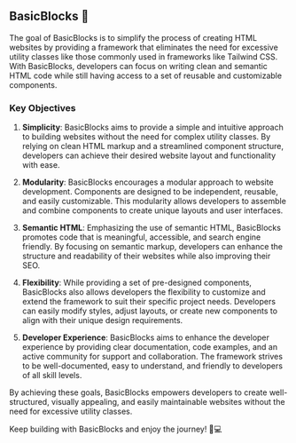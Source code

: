 ## BasicBlocks 🧱

The goal of BasicBlocks is to simplify the process of creating HTML websites by providing a framework that eliminates the need for excessive utility classes like those commonly used in frameworks like Tailwind CSS. With BasicBlocks, developers can focus on writing clean and semantic HTML code while still having access to a set of reusable and customizable components.

### Key Objectives

1. **Simplicity**: BasicBlocks aims to provide a simple and intuitive approach to building websites without the need for complex utility classes. By relying on clean HTML markup and a streamlined component structure, developers can achieve their desired website layout and functionality with ease.

2. **Modularity**: BasicBlocks encourages a modular approach to website development. Components are designed to be independent, reusable, and easily customizable. This modularity allows developers to assemble and combine components to create unique layouts and user interfaces.

3. **Semantic HTML**: Emphasizing the use of semantic HTML, BasicBlocks promotes code that is meaningful, accessible, and search engine friendly. By focusing on semantic markup, developers can enhance the structure and readability of their websites while also improving their SEO.

4. **Flexibility**: While providing a set of pre-designed components, BasicBlocks also allows developers the flexibility to customize and extend the framework to suit their specific project needs. Developers can easily modify styles, adjust layouts, or create new components to align with their unique design requirements.

5. **Developer Experience**: BasicBlocks aims to enhance the developer experience by providing clear documentation, code examples, and an active community for support and collaboration. The framework strives to be well-documented, easy to understand, and friendly to developers of all skill levels.

By achieving these goals, BasicBlocks empowers developers to create well-structured, visually appealing, and easily maintainable websites without the need for excessive utility classes.

Keep building with BasicBlocks and enjoy the journey! 🚀💻
